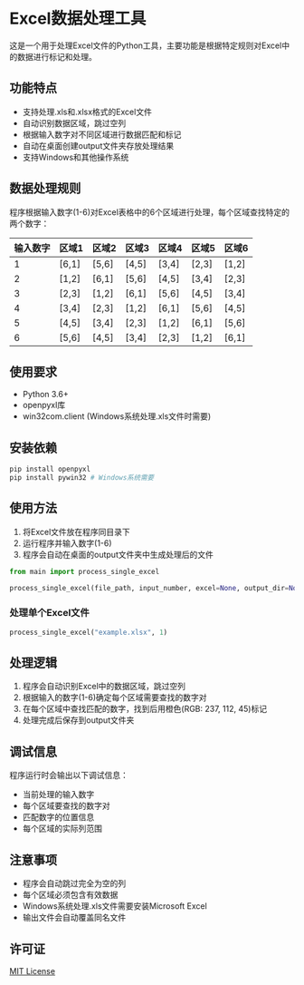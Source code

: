 # Excel数据处理工具

这是一个用于处理Excel文件的Python工具，主要功能是根据特定规则对Excel中的数据进行标记和处理。

## 功能特点

- 支持处理.xls和.xlsx格式的Excel文件
- 自动识别数据区域，跳过空列
- 根据输入数字对不同区域进行数据匹配和标记
- 自动在桌面创建output文件夹存放处理结果
- 支持Windows和其他操作系统

## 数据处理规则

程序根据输入数字(1-6)对Excel表格中的6个区域进行处理，每个区域查找特定的两个数字：

| 输入数字 | 区域1 | 区域2 | 区域3 | 区域4 | 区域5 | 区域6 |
|---------|-------|-------|-------|-------|-------|-------|
| 1 | [6,1] | [5,6] | [4,5] | [3,4] | [2,3] | [1,2] |
| 2 | [1,2] | [6,1] | [5,6] | [4,5] | [3,4] | [2,3] |
| 3 | [2,3] | [1,2] | [6,1] | [5,6] | [4,5] | [3,4] |
| 4 | [3,4] | [2,3] | [1,2] | [6,1] | [5,6] | [4,5] |
| 5 | [4,5] | [3,4] | [2,3] | [1,2] | [6,1] | [5,6] |
| 6 | [5,6] | [4,5] | [3,4] | [2,3] | [1,2] | [6,1] |

## 使用要求

- Python 3.6+
- openpyxl库
- win32com.client (Windows系统处理.xls文件时需要)

## 安装依赖

~~~bash
pip install openpyxl
pip install pywin32 # Windows系统需要
~~~


## 使用方法

1. 将Excel文件放在程序同目录下
2. 运行程序并输入数字(1-6)
3. 程序会自动在桌面的output文件夹中生成处理后的文件

~~~python
from main import process_single_excel

process_single_excel(file_path, input_number, excel=None, output_dir=None)
~~~

### 处理单个Excel文件

~~~python
process_single_excel("example.xlsx", 1)
~~~


## 处理逻辑

1. 程序会自动识别Excel中的数据区域，跳过空列
2. 根据输入的数字(1-6)确定每个区域需要查找的数字对
3. 在每个区域中查找匹配的数字，找到后用橙色(RGB: 237, 112, 45)标记
4. 处理完成后保存到output文件夹

## 调试信息

程序运行时会输出以下调试信息：
- 当前处理的输入数字
- 每个区域要查找的数字对
- 匹配数字的位置信息
- 每个区域的实际列范围

## 注意事项

- 程序会自动跳过完全为空的列
- 每个区域必须包含有效数据
- Windows系统处理.xls文件需要安装Microsoft Excel
- 输出文件会自动覆盖同名文件

## 许可证

[MIT License](LICENSE)
